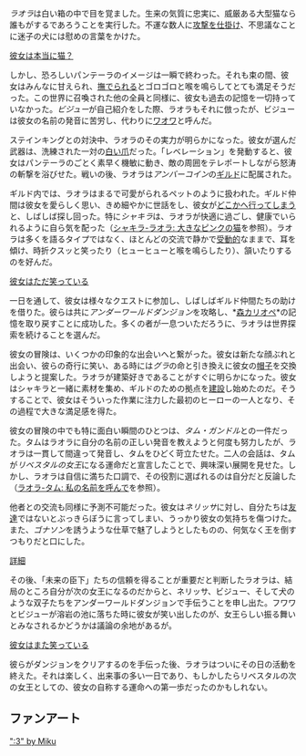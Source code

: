 <!-- title: ラオラ・パンテーラ -->
<!-- status: 生存 -->

*ラオラ*は白い箱の中で目を覚ました。生来の気質に忠実に、威厳ある大型猫なら誰もがするであろうことを実行した。不運な数人に[攻撃を仕掛け](https://www.youtube.com/live/8ybUOw9NhMc?feature=shared&t=847)、不思議なことに迷子の犬には慰めの言葉をかけた。

[彼女は本当に猫？](#embed:https://www.youtube.com/live/8ybUOw9NhMc?t=934)

しかし、恐ろしいパンテーラのイメージは一瞬で終わった。それも束の間、彼女はみんなに甘えられ、[撫でられる](https://www.youtube.com/live/8ybUOw9NhMc?feature=shared&t=1645)とゴロゴロと喉を鳴らしてとても満足そうだった。この世界に召喚された他の全員と同様に、彼女も過去の記憶を一切持っていなかった。*ビジュー*が自己紹介をした際、ラオラもそれに倣ったが、ビジューは彼女の名前の発音に苦労し、代わりに[ワオワ](https://www.youtube.com/live/8ybUOw9NhMc?feature=shared&t=2777)と呼んだ。

ステインキングとの対決中、ラオラのその実力が明らかになった。彼女が選んだ武器は、洗練された一対の[白い爪](https://www.youtube.com/live/8ybUOw9NhMc?feature=shared&t=3272)だった。「レベレーション」を発動すると、彼女はパンテーラのごとく素早く機敏に動き、敵の周囲をテレポートしながら怒涛の斬撃を浴びせた。戦いの後、ラオラは*アンバーコイン*の[ギルド](https://www.youtube.com/live/8ybUOw9NhMc?feature=shared&t=3543)に配属された。

ギルド内では、ラオラはまるで可愛がられるペットのように扱われた。ギルド仲間は彼女を愛らしく思い、きめ細やかに世話をし、彼女が[どこかへ行ってしまう](https://www.youtube.com/live/8ybUOw9NhMc?feature=shared&t=3929)と、しばしば探し回った。特に*シャキラ*は、ラオラが快適に過ごし、健康でいられるように自ら気を配った（[シャキラ-ラオラ: 大きなピンクの猫](#edge:kiara-raora)を参照）。ラオラは多くを語るタイプではなく、ほとんどの交流で静かで[受動的](https://www.youtube.com/live/8ybUOw9NhMc?feature=shared&t=5774)なままで、耳を傾け、時折クスッと笑ったり（ヒューヒューと喉を鳴らしたり）、頷いたりするのを好んだ。

[彼女はただ笑っている](#embed:https://www.youtube.com/live/8ybUOw9NhMc?t=5854)

一日を通して、彼女は様々なクエストに参加し、しばしばギルド仲間たちの助けを借りた。彼らは共に*アンダーワールドダンジョン*を攻略し、*[森カリオペ](https://www.youtube.com/live/8ybUOw9NhMc?feature=shared&t=9964)*の記憶を取り戻すことに成功した。多くの者が一息ついただろうに、ラオラは世界探索を続けることを選んだ。

彼女の冒険は、いくつかの印象的な出会いへと繋がった。彼女は新たな顔ぶれと出会い、彼らの奇行に笑い、ある時には*グラ*の命と引き換えに彼女の[帽子](https://www.youtube.com/live/8ybUOw9NhMc?feature=shared&t=10513)を交換しようと提案した。ラオラが建築好きであることがすぐに明らかになった。彼女はシャキラと一緒に素材を集め、ギルドのための拠点を[建設](https://www.youtube.com/live/8ybUOw9NhMc?feature=shared&t=12337)し始めたのだ。そうすることで、彼女はそういった作業に注力した最初のヒーローの一人となり、その過程で大きな満足感を得た。

彼女の冒険の中でも特に面白い瞬間のひとつは、*タム・ガンドル*との一件だった。タムはラオラに自分の名前の正しい発音を教えようと何度も努力したが、ラオラは一貫して間違って発音し、タムをひどく苛立たせた。二人の会話は、タムが*リベスタルの女王*になる運命だと宣言したことで、興味深い展開を見せた。しかし、ラオラは自信に満ちた口調で、その役割に選ばれるのは自分だと反論した（[ラオラ-タム: 私の名前を呼んで](#edge:raora-kronii)を参照）。

他者との交流も同様に予測不可能だった。彼女は*ネリッサ*に対し、自分たちは[友達](https://www.youtube.com/live/8ybUOw9NhMc?feature=shared&t=13860)ではないとぶっきらぼうに言ってしまい、うっかり彼女の気持ちを傷つけた。また、*ゴナソン*を誘うような仕草で魅了しようとしたものの、何気なく王を倒すつもりだと口にした。

[詳細](#embed:https://www.youtube.com/live/8ybUOw9NhMc?feature=shared&t=14436)

その後、「未来の臣下」たちの信頼を得ることが重要だと判断したラオラは、結局のところ自分が次の女王になるのだからと、ネリッサ、ビジュー、そして犬のような双子たちをアンダーワールドダンジョンで手伝うことを申し出た。フワワとビジューが溶岩の池に落ちた時に彼女が笑い出したのが、女王らしい振る舞いとみなされるかどうかは議論の余地があるが。

[彼女はまた笑っている](#embed:https://www.youtube.com/live/8ybUOw9NhMc?t=15966)

彼らがダンジョンをクリアするのを手伝った後、ラオラはついにその日の活動を終えた。それは楽しく、出来事の多い一日であり、もしかしたらリベスタルの次の女王としての、彼女の自称する運命への第一歩だったのかもしれない。

## ファンアート

[":3" by Miku](https://x.com/Mikururun/status/1899247515700019465)
